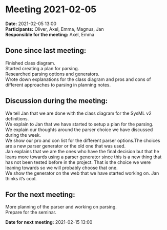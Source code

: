 # Meeting 2021-02-05

**Date:** 2021-02-05 13:00  
**Participants:** Oliver, Axel, Emma, Magnus, Jan  
**Responsible for the meeting:** Axel, Emma

## Done since last meeting: 
Finished class diagram.  
Started creating a plan for parsing.  
Researched parsing options and generators.  
Wrote down explanations for the class diagram and pros and cons of different approaches to parsing in planning notes.  

## Discussion during the meeting:
We tell Jan that we are done with the class diagram for the SysML v2 definitions.  
We explain to Jan that we have started to setup a plan for the parsing.  
We explain our thoughts around the parser choice we have discussed during the week.  
We show our pro and con list for the different parser options.The choices are a new parser generator or the old one that was used.  
Jan explains that we are the ones who have the final decision but that he leans more towards using a parser generator since this is 
a new thing that has not been tested before in the project. That is the choice we were leaning towards so we will probably choose that one.  
We show the generator on the web that we have started working on. Jan thinks it’s cool.

## For the next meeting:
More planning of the parser and working on parsing.  
Prepare for the seminar.

**Date for next meeting:** 2021-02-15 13:00
